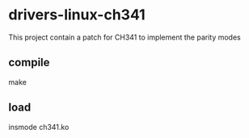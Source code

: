 # drivers-linux-ch341

This project contain a patch for CH341 to implement the parity modes


## compile
  make
## load
  insmode ch341.ko
